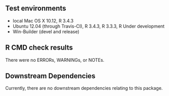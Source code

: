 ## Test environments
* local Mac OS X 10.12, R 3.4.3
* Ubuntu 12.04 (through Travis-CI), R 3.4.3, R 3.3.3, R Under development
* Win-Builder (devel and release)

## R CMD check results
There were no ERRORs, WARNINGs, or NOTEs.

## Downstream Dependencies
Currently, there are no downstream dependencies relating to this package.
